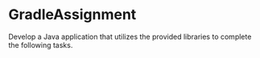 # GradleAssignment
Develop a Java application that utilizes the provided libraries to complete the following tasks.
